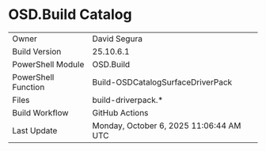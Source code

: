 ﻿# OSD.Build Catalog

| | |
|-|-|
| Owner | David Segura |
| Build Version | 25.10.6.1 |
| PowerShell Module | OSD.Build |
| PowerShell Function | Build-OSDCatalogSurfaceDriverPack |
| Files | build-driverpack.* |
| Build Workflow | GitHub Actions |
| Last Update | Monday, October 6, 2025 11:06:44 AM UTC |
